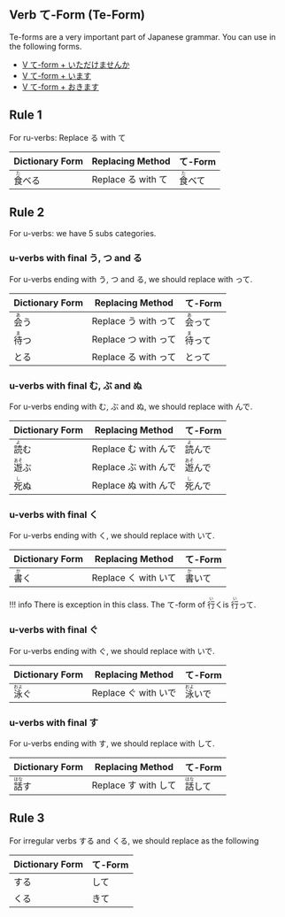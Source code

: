 
## Verb て-Form (Te-Form) 
Te-forms are a very important part of Japanese grammar. You can use in the following forms.
 
- [V て-form + いただけませんか](v_te-form_+_itadakemasenka.md)
- [V て-form + います](v_te-form_iru.md)
- [V て-form + おきます](v_te-form_okimasu.md)

## Rule 1 
For ru-verbs: Replace る with て
 
| Dictionary Form| Replacing Method| て-Form
--- |--- |--- |
<ruby>食<rp>（</rp><rt>た</rt><rp>）</rp></ruby>べる |Replace る with て |<ruby>食<rp>（</rp><rt>た</rt><rp>）</rp></ruby>べて |


## Rule 2 
For u-verbs: we have 5 subs categories.
### u-verbs with final う, つ and る 
For u-verbs ending with う, つ and る, we should replace with って.
 
| Dictionary Form| Replacing Method| て-Form
--- |--- |--- |
<ruby>会<rp>（</rp><rt>あ</rt><rp>）</rp></ruby>う |Replace う with って |<ruby>会<rp>（</rp><rt>あ</rt><rp>）</rp></ruby>って |
<ruby>待<rp>（</rp><rt>ま</rt><rp>）</rp></ruby>つ |Replace つ with って |<ruby>待<rp>（</rp><rt>ま</rt><rp>）</rp></ruby>って |
とる |Replace る with って |とって |


### u-verbs with final む, ぶ and ぬ 
For u-verbs ending with む, ぶ and ぬ, we should replace with んで.
 
| Dictionary Form| Replacing Method| て-Form
--- |--- |--- |
<ruby>読<rp>（</rp><rt>よ</rt><rp>）</rp></ruby>む |Replace む with んで |<ruby>読<rp>（</rp><rt>よ</rt><rp>）</rp></ruby>んで |
<ruby>遊<rp>（</rp><rt>あそ</rt><rp>）</rp></ruby>ぶ |Replace ぶ with んで |<ruby>遊<rp>（</rp><rt>あそ</rt><rp>）</rp></ruby>んで |
<ruby>死<rp>（</rp><rt>し</rt><rp>）</rp></ruby>ぬ |Replace ぬ with んで |<ruby>死<rp>（</rp><rt>し</rt><rp>）</rp></ruby>んで |



### u-verbs with final く 
For u-verbs ending with く, we should replace with いて.
 
| Dictionary Form| Replacing Method| て-Form
--- |--- |--- |
<ruby>書<rp>（</rp><rt>か</rt><rp>）</rp></ruby>く |Replace く with いて |<ruby>書<rp>（</rp><rt>か</rt><rp>）</rp></ruby>いて |



!!! info 
 	 There is exception in this class. The て-form of <ruby>行<rp>（</rp><rt>い</rt><rp>）</rp></ruby>くis <ruby>行<rp>（</rp><rt>い</rt><rp>）</rp></ruby>って.
### u-verbs with final ぐ 
For u-verbs ending with ぐ, we should replace with いで.
 
| Dictionary Form| Replacing Method| て-Form
--- |--- |--- |
<ruby>泳<rp>（</rp><rt>およ</rt><rp>）</rp></ruby>ぐ |Replace ぐ with いで |<ruby>泳<rp>（</rp><rt>およ</rt><rp>）</rp></ruby>いで |


### u-verbs with final す 
For u-verbs ending with す, we should replace with して.
 
| Dictionary Form| Replacing Method| て-Form
--- |--- |--- |
<ruby>話<rp>（</rp><rt>はな</rt><rp>）</rp></ruby>す |Replace す with して |<ruby>話<rp>（</rp><rt>はな</rt><rp>）</rp></ruby>して |


## Rule 3 
For irregular verbs する and くる, we should replace as the following
 
| Dictionary Form| て-Form
--- |--- |
する |して |
くる |きて |

